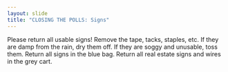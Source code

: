 ```yaml
---
layout: slide
title: "CLOSING THE POLLS: Signs"
---
```


Please return all usable signs! Remove the tape, tacks, staples, etc. If they are damp from the rain, dry them off. If they are soggy and unusable, toss them. Return all signs in the blue bag. Return all real estate signs and wires in the grey cart.

